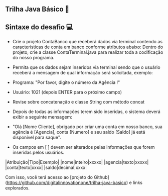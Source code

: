 ## Trilha Java Básico 🚀


## Sintaxe do desafio 💻

- Crie o projeto ContaBanco que receberá dados via terminal contendo as características de conta em banco conforme atributos abaixo:
Dentro do projeto, crie a classe ContaTerminal.java para realizar toda a codificação do nosso programa.

- Permita que os dados sejam inseridos via terminal sendo que o usuário receberá a mensagem de qual informação será solicitada, exemplo:
- Programa: "Por favor, digite o número da Agência !"
- Usuário: 1021 (depois ENTER para o próximo campo)
- Revise sobre concatenação e classe String com método concat
- Depois de todas as informações terem sido inseridas, o sistema deverá exibir a seguinte mensagem:
- "Olá [Nome Cliente], obrigado por criar uma conta em nosso banco, sua agência é [Agencia], conta [Numero] e seu saldo [Saldo] já está disponível para saque".

- Os campos em [ ] devem ser alterados pelas informações que forem inseridas pelos usuários.

|Atribuição|Tipo|Exemplo|
|nome|inteiro|xxxxx|
|agencia|texto|xxxxx|
|conta|texto|xxxx|
|saldo|decimal|xxxx|





Com isso, você terá acesso ao [projeto do Github] (https://github.com/digitalinnovationone/trilha-java-basico) e links explorados.

